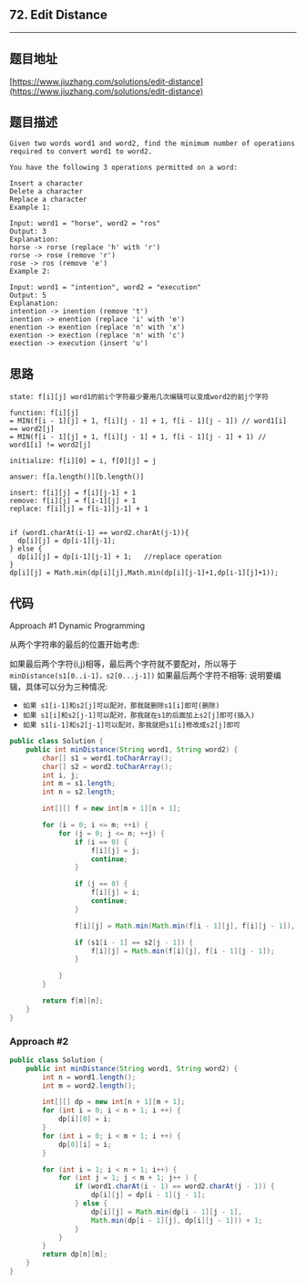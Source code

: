 ## 72. Edit Distance

----
## 题目地址

[https://www.jiuzhang.com/solutions/edit-distance](https://www.jiuzhang.com/solutions/edit-distance)

## 题目描述

```text
Given two words word1 and word2, find the minimum number of operations required to convert word1 to word2.

You have the following 3 operations permitted on a word:

Insert a character
Delete a character
Replace a character
Example 1:

Input: word1 = "horse", word2 = "ros"
Output: 3
Explanation: 
horse -> rorse (replace 'h' with 'r')
rorse -> rose (remove 'r')
rose -> ros (remove 'e')
Example 2:

Input: word1 = "intention", word2 = "execution"
Output: 5
Explanation: 
intention -> inention (remove 't')
inention -> enention (replace 'i' with 'e')
enention -> exention (replace 'n' with 'x')
exention -> exection (replace 'n' with 'c')
exection -> execution (insert 'u')
```

## 思路

```[
state: f[i][j] word1的前i个字符最少要用几次编辑可以变成word2的前j个字符

function: f[i][j] 
= MIN(f[i - 1][j] + 1, f[i][j - 1] + 1, f[i - 1][j - 1]) // word1[i] == word2[j]
= MIN(f[i - 1][j] + 1, f[i][j - 1] + 1, f[i - 1][j - 1] + 1) // 
word1[i] != word2[j]

initialize: f[i][0] = i, f[0][j] = j

answer: f[a.length()][b.length()]

insert: f[i][j] = f[i][j-1] + 1
remove: f[i][j] = f[i-1][j] + 1
replace: f[i][j] = f[i-1][j-1] + 1


if (word1.charAt(i-1) == word2.charAt(j-1)){
  dp[i][j] = dp[i-1][j-1];
} else {
  dp[i][j] = dp[i-1][j-1] + 1;   //replace operation
}
dp[i][j] = Math.min(dp[i][j],Math.min(dp[i][j-1]+1,dp[i-1][j]+1));
```

## 代码

Approach #1 Dynamic Programming

从两个字符串的最后的位置开始考虑:

如果最后两个字符(i,j)相等，最后两个字符就不要配对，所以等于 `minDistance(s1[0..i-1]，s2[0...j-1])`
如果最后两个字符不相等: 说明要编辑，具体可以分为三种情况:

- `如果 s1[i-1]和s2[j]可以配对，那我就删除s1[i]即可(删除)`
- `如果 s1[i]和s2[j-1]可以配对，那我就在s1的后面加上s2[j]即可(插入)`
- `如果 s1[i-1]和s2[j-1]可以配对，那我就把s1[i]修改成s2[j]即可`


```java
public class Solution {
    public int minDistance(String word1, String word2) {
        char[] s1 = word1.toCharArray();
        char[] s2 = word2.toCharArray();
        int i, j;
        int m = s1.length;
        int n = s2.length;

        int[][] f = new int[m + 1][n + 1];

        for (i = 0; i <= m; ++i) {
            for (j = 0; j <= n; ++j) {
                if (i == 0) {
                    f[i][j] = j;
                    continue;
                }

                if (j == 0) {
                    f[i][j] = i;
                    continue;
                }

                f[i][j] = Math.min(Math.min(f[i - 1][j], f[i][j - 1]), f[i - 1][j - 1]) + 1;

                if (s1[i - 1] == s2[j - 1]) {
                    f[i][j] = Math.min(f[i][j], f[i - 1][j - 1]);
                }

            }
        }

        return f[m][n];
    }
}
```
### Approach #2

```java
public class Solution {
    public int minDistance(String word1, String word2) {
        int n = word1.length();
        int m = word2.length();

        int[][] dp = new int[n + 1][m + 1];
        for (int i = 0; i < n + 1; i ++) {
            dp[i][0] = i;
        }
        for (int i = 0; i < m + 1; i ++) {
            dp[0][i] = i;
        }

        for (int i = 1; i < n + 1; i++) {
            for (int j = 1; j < m + 1; j++ ) {
                if (word1.charAt(i - 1) == word2.charAt(j - 1)) {
                    dp[i][j] = dp[i - 1][j - 1];
                } else {
                    dp[i][j] = Math.min(dp[i - 1][j - 1], 
                    Math.min(dp[i - 1][j], dp[i][j - 1])) + 1;
                }
            }
        }
        return dp[n][m];
    }
}
```

